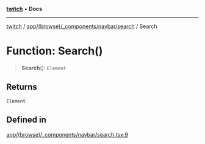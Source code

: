 [**twitch**](../../../../../../README.md) • **Docs**

***

[twitch](../../../../../../modules.md) / [app/(browse)/\_components/navbar/search](../README.md) / Search

# Function: Search()

> **Search**(): `Element`

## Returns

`Element`

## Defined in

[app/(browse)/\_components/navbar/search.tsx:9](https://github.com/Mohaamedl/Twitch_clone/blob/9ae8fe0301b5527403a032a29bdae292528b52a8/app/(browse)/_components/navbar/search.tsx#L9)
